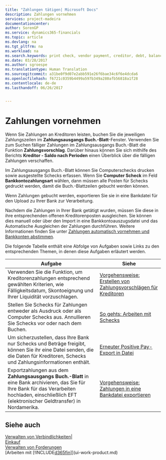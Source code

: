 ```yaml
---
title: "Zahlungen tätigen| Microsoft Docs"
description: Zahlungen vornehmen
services: project-madeira
documentationcenter: 
author: SorenGP
ms.service: dynamics365-financials
ms.topic: article
ms.devlang: na
ms.tgt_pltfrm: na
ms.workload: na
ms.search.keywords: print check, vendor payment, creditor, debt, balance due, AP
ms.date: 03/28/2017
ms.author: sgroespe
ms.translationtype: Human Translation
ms.sourcegitcommit: a31be0f9d07e2abb591e26f6bae34c6f6e4dcda6
ms.openlocfilehash: f6721c0359b4499a597b349a280afb56818a1f28
ms.contentlocale: de-de
ms.lasthandoff: 06/26/2017


---
```

# Zahlungen vornehmen
<a id="make-payments" class="xliff"></a>
Wenn Sie Zahlungen an Kreditoren leisten, buchen Sie die jeweiligen Zahlungszeilen im **Zahlungsausgangs Buch.-Blatt**-Fenster. Verwenden Sie zum Suchen fälliger Zahlungen im Zahlungsausgangs Buch.-Blatt die Funktion **Zahlungsvorschlag**. Darüber hinaus können Sie sich mithilfe des Berichts **Kreditor - Saldo nach Perioden** einen Überblick über die fälligen Zahlungen verschaffen.

Im Zahlungsausgangs Buch.-Blatt können Sie Computerschecks drucken sowie ausgestellte Schecks erfassen. Wenn Sie **Computer Scheck** im Feld **Bankkontozahlungsart** wählen, dann müssen alle Posten für Schecks gedruckt werden, damit die Buch.-Blattzeilen gebucht werden können.

Wenn Zahlungen gebucht werden, exportieren Sie sie in eine Bankdatei für den Upload zu Ihrer Bank zur Verarbeitung.

Nachdem die Zahlungen in Ihrer Bank getätigt wurden, müssen Sie diese in ihre entsprechenden offenen Kreditorenposten ausgleichen. Sie können dies manuell oder über den Import in eine Bankkontoauszugsdatei und das Automatische Ausgleichen der Zahlungen durchführen. Weitere Informationen finden Sie unter [Zahlungen automatisch vornehmen und Bankkonten abstimmen](receivables-apply-payments-auto-reconcile-bank-accounts.md).

Die folgende Tabelle enthält eine Abfolge von Aufgaben sowie Links zu den entsprechenden Themen, in denen diese Aufgaben erläutert werden.

| Aufgabe | Siehe |
| --- | --- |
| Verwenden Sie die Funktion, um Kreditorenzahlungen entsprechend gewählten Kriterien, wie Fälligkeitsdatum, Skontoeignung und Ihrer Liquidität vorzuschlagen. |[Vorgehensweise: Erstellen von Zahlungsvorschlägen für Kreditoren](payables-how-suggest-vendor-payments.md) |
| Stellen Sie Schecks für Zahlungen entweder als Ausdruck oder als Computer Schecks aus. Annullieren Sie Schecks vor oder nach dem Buchen. |[So gehts: Arbeiten mit Schecks](payables-how-work-checks.md) |
| Um sicherzustellen, dass Ihre Bank nur Schecks und Beträge freigibt, können Sie ihr eine Datei senden, die die Daten für Kreditoren, Schecks und Zahlungsinformationen enthält. |[Erneuter Positive Pay-Export in Datei](finance-how-positive-pay.md) |
|Exportzahlungen aus dem **Zahlungsausgangs Buch.-Blatt** in eine Bank archivieren, das Sie für Ihre Bank für das Verarbeiten hochladen, einschließlich EFT (elektronischer Geldtransfer) in Nordamerika. |[Vorgehensweise: Zahlungen in eine Bankdatei exportieren](payables-how-export-payments-bank-file.md)|  

## Siehe auch
<a id="see-also" class="xliff"></a>
[Verwalten von Verbindlichkeiten|](payables-manage-payables.md)  
[Einkauf](purchasing-manage-purchasing.md)  
[Verwalten von Forderungen](receivables-manage-receivables.md)  
[Arbeiten mit [!INCLUDE[d365fin](includes/d365fin_md.md)]](ui-work-product.md)  


